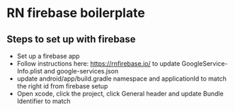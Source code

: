 # RN firebase boilerplate

## Steps to set up with firebase
- Set up a firebase app
- Follow instructions here: https://rnfirebase.io/ to update GoogleService-Info.plist and google-services.json
- update android/app/build.gradle namespace and applicationId to match the right id from firebase setup
- Open xcode, click the project, click General header and update Bundle Identifier to match